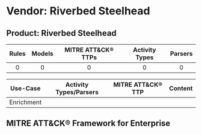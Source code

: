 Vendor: Riverbed Steelhead
==========================
Product: Riverbed Steelhead
---------------------------
| Rules | Models | MITRE ATT&CK® TTPs | Activity Types | Parsers |
|:-----:|:------:|:------------------:|:--------------:|:-------:|
|   0   |   0    |         0          |       0        |    0    |

|  Use-Case  | Activity Types/Parsers | MITRE ATT&CK® TTP | Content    |
|:----------:| ---- | ---- | ---- |
| Enrichment |    |    | [](RM/r_m_riverbed_steelhead_riverbed_steelhead_Enrichment.md) |

MITRE ATT&CK® Framework for Enterprise
--------------------------------------
